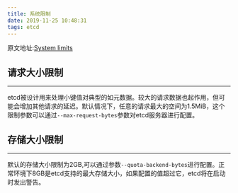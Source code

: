 ```yaml
---
title: 系统限制
date: 2019-11-25 10:48:31
tags: etcd
---
```


原文地址:[System limits](https://github.com/etcd-io/etcd/blob/master/Documentation/dev-guide/limit.md)
## 请求大小限制

* * *


etcd被设计用来处理小键值对典型的如元数据。较大的请求数据也起作用，但可能会增加其他请求的延迟。默认情况下，任意的请求最大的空间为1.5MiB，这个限制参数可以通过`--max-request-bytes`参数对etcd服务器进行配置。
## 存储大小限制

* * *
默认的存储大小限制为2GB,可以通过参数`--quota-backend-bytes`进行配置。正常环境下8GB是etcd支持的最大存储大小，如果配置的值超过它，etcd将在启动时发出警告。